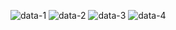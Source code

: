 
![data-1](https://github.com/includewasim/multi-page-data_transfer/assets/126346728/16ae9bf9-44db-4b6c-a4db-b135e10cc3bc)
![data-2](https://github.com/includewasim/multi-page-data_transfer/assets/126346728/d4bb4de8-da90-49a7-9bb4-c1fb96d86086)
![data-3](https://github.com/includewasim/multi-page-data_transfer/assets/126346728/45f5a757-2fcf-40db-96a4-25c8eb73394c)
![data-4](https://github.com/includewasim/multi-page-data_transfer/assets/126346728/4010b63d-3280-4f75-949e-c62d677bee75)

